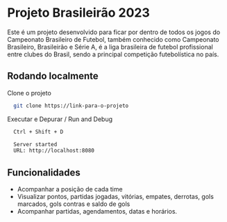 
# Projeto Brasileirão 2023

Este é um projeto desenvolvido para ficar por dentro de todos os jogos do Campeonato Brasileiro de Futebol, também conhecido como Campeonato Brasileiro, Brasileirão e Série A, é a liga brasileira de futebol profissional entre clubes do Brasil, sendo a principal competição futebolística no país.


## Rodando localmente

Clone o projeto

```bash
  git clone https://link-para-o-projeto
```

Executar e Depurar / Run and Debug

```bash
  Ctrl + Shift + D 
```

```bash
  Server started
  URL: http://localhost:8080
```


## Funcionalidades

- Acompanhar a posição de cada time
- Visualizar pontos, partidas jogadas, vitórias, empates, derrotas, gols marcados, gols contras e saldo de gols
- Acompanhar partidas, agendamentos, datas e horários.

